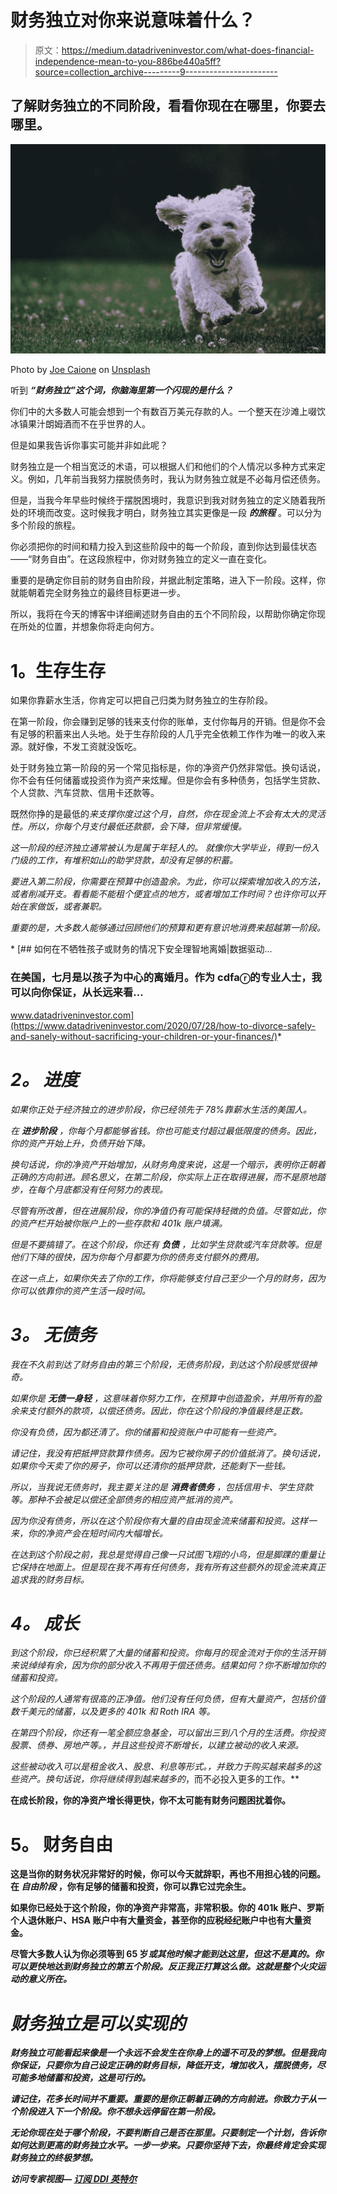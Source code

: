 # 财务独立对你来说意味着什么？

> 原文：<https://medium.datadriveninvestor.com/what-does-financial-independence-mean-to-you-886be440a5ff?source=collection_archive---------9----------------------->

## 了解财务独立的不同阶段，看看你现在在哪里，你要去哪里。

![](img/764cfb17232ae299cfb79d382bb1011d.png)

Photo by [Joe Caione](https://unsplash.com/@joeyc?utm_source=medium&utm_medium=referral) on [Unsplash](https://unsplash.com?utm_source=medium&utm_medium=referral)

听到 ***“财务独立”这个词，你脑海里第一个闪现的是什么？***

你们中的大多数人可能会想到一个有数百万美元存款的人。一个整天在沙滩上啜饮冰镇果汁朗姆酒而不在乎世界的人。

但是如果我告诉你事实可能并非如此呢？

财务独立是一个相当宽泛的术语，可以根据人们和他们的个人情况以多种方式来定义。例如，几年前当我努力摆脱债务时，我认为财务独立就是不必每月偿还债务。

但是，当我今年早些时候终于摆脱困境时，我意识到我对财务独立的定义随着我所处的环境而改变。这时候我才明白，财务独立其实更像是一段 ***的旅程*** 。可以分为多个阶段的旅程。

你必须把你的时间和精力投入到这些阶段中的每一个阶段，直到你达到最佳状态——“财务自由”。在这段旅程中，你对财务独立的定义一直在变化。

重要的是确定你目前的财务自由阶段，并据此制定策略，进入下一阶段。这样，你就能朝着完全财务独立的最终目标更进一步。

所以，我将在今天的博客中详细阐述财务自由的五个不同阶段，以帮助你确定你现在所处的位置，并想象你将走向何方。

# **1。**生存**生存**

如果你靠薪水生活，你肯定可以把自己归类为财务独立的生存阶段。

在第一阶段，你会赚到足够的钱来支付你的账单，支付你每月的开销。但是你不会有足够的积蓄来出人头地。处于生存阶段的人几乎完全依赖工作作为唯一的收入来源。就好像，不发工资就没饭吃。

处于财务独立第一阶段的另一个常见指标是，你的净资产仍然非常低。换句话说，你不会有任何储蓄或投资作为资产来炫耀。但是你会有多种债务，包括学生贷款、个人贷款、汽车贷款、信用卡还款等。

既然你挣的是最低的*来支撑你度过这个月，自然，你在现金流上不会有太大的灵活性。所以，你每个月支付最低还款额，会下降，但非常缓慢。*

*这一阶段的经济独立通常被认为是属于年轻人的。 就像你大学毕业，得到一份入门级的工作，有堆积如山的助学贷款，却没有足够的积蓄。*

*要进入第二阶段，你需要在预算中创造盈余。为此，你可以探索增加收入的方法，或者削减开支。看看能不能租个便宜点的地方，或者增加工作时间？也许你可以开始在家做饭，或者兼职。*

*重要的是，大多数人能够通过回顾他们的预算和更有意识地消费来超越第一阶段。*

*[](https://www.datadriveninvestor.com/2020/07/28/how-to-divorce-safely-and-sanely-without-sacrificing-your-children-or-your-finances/) [## 如何在不牺牲孩子或财务的情况下安全理智地离婚|数据驱动…

### 在美国，七月是以孩子为中心的离婚月。作为 cdfaⓡ的专业人士，我可以向你保证，从长远来看…

www.datadriveninvestor.com](https://www.datadriveninvestor.com/2020/07/28/how-to-divorce-safely-and-sanely-without-sacrificing-your-children-or-your-finances/)* 

# ***2。** **进度***

*如果你正处于经济独立的进步阶段，你已经领先于 78%靠薪水生活的美国人。*

*在 ***进步阶段*** ，你每个月都能够省钱。你也可能支付超过最低限度的债务。因此，你的资产开始上升，负债开始下降。*

*换句话说，你的净资产开始增加，从财务角度来说，这是一个暗示，表明你正朝着正确的方向前进。顾名思义，在第二阶段，你实际上正在取得进展，而不是原地踏步，在每个月底都没有任何努力的表现。*

*尽管有所改善，但在进展阶段，你的净值仍有可能保持轻微的负值。尽管如此，你的资产栏开始被你账户上的一些存款和 401k 账户填满。*

*但是不要搞错了。在这个阶段，你还有 ***负债*** ，比如学生贷款或汽车贷款等。但是他们下降的很快，因为你每个月都要为你的债务支付额外的费用。*

*在这一点上，如果你失去了你的工作，你将能够支付自己至少一个月的财务，因为你可以依靠你的资产生活一段时间。*

# ***3。** **无债务***

*我在不久前到达了财务自由的第三个阶段，无债务阶段，到达这个阶段感觉很神奇。*

*如果你是 ***无债一身轻*** ，这意味着你努力工作，在预算中创造盈余，并用所有的盈余来支付额外的款项，以偿还债务。因此，你在这个阶段的净值最终是正数。*

*你没有负债，因为都还清了。你的储蓄和投资账户中可能有一些资产。*

*请记住，我没有把抵押贷款算作债务。因为它被你房子的价值抵消了。换句话说，如果你今天卖了你的房子，你可以还清你的抵押贷款，还能剩下一些钱。*

*所以，当我说无债务时，我主要关注的是 ***消费者债务*** ，包括信用卡、学生贷款等。那种不会被足以偿还全部债务的相应资产抵消的资产。*

*因为你没有债务，所以在这个阶段你有大量的自由现金流来储蓄和投资。这样一来，你的净资产会在短时间内大幅增长。*

*在达到这个阶段之前，我总是觉得自己像一只试图飞翔的小鸟，但是脚踝的重量让它保持在地面上。但是现在我不再有任何债务，我有所有这些额外的现金流来真正追求我的财务目标。*

# ***4。** **成长***

*到这个阶段，你已经积累了大量的储蓄和投资。你每月的现金流对于你的生活开销来说绰绰有余，因为你的部分收入不再用于偿还债务。结果如何？你不断增加你的储蓄和投资。*

*这个阶段的人通常有很高的正净值。他们没有任何负债，但有大量资产，包括价值数千美元的储蓄，以及更多的 401k 和 Roth IRA 等。*

*在第四个阶段，你还有一笔全额应急基金，可以留出三到八个月的生活费。你投资股票、债券、房地产等。，并且这些投资不断增长，以建立被动的收入来源。*

*这些被动收入可以是租金收入、股息、利息等形式。，并致力于购买越来越多的这些资产。换句话说，你将继续得到越来越多的*，而不必投入更多的工作。**

**在成长阶段，你的净资产增长得更快，你不太可能有财务问题困扰着你。**

# ****5。** **财务自由****

**这是当你的财务状况非常好的时候，你可以今天就辞职，再也不用担心钱的问题。在 ***自由阶段*** ，你有足够的储蓄和投资，你可以靠它过完余生。**

**如果你已经处于这个阶段，你的净资产非常高，非常积极。你的 401k 账户、罗斯个人退休账户、HSA 账户中有大量资金，甚至你的应税经纪账户中也有大量资金。**

**尽管大多数人认为你必须等到 65 岁*或其他时候才能到达这里，但这不是真的。你可以更快地达到财务独立的第五个阶段。反正我正打算这么做。这就是整个火灾运动的意义所在。***

# ***财务独立是可以实现的***

***财务独立可能看起来像是一个永远不会发生在你身上的遥不可及的梦想。但是我向你保证，只要你为自己设定正确的财务目标，降低开支，增加收入，摆脱债务，尽可能多地储蓄和投资，这是可行的。***

***请记住，花多长时间并不重要。重要的是你正朝着正确的方向前进。你致力于从一个阶段进入下一个阶段。你不想永远停留在第一阶段。***

***无论你现在处于哪个阶段，不要判断自己是否在那里。只要制定一个计划，告诉你如何达到更高的财务独立水平。一步一步来。只要你坚持下去，你最终肯定会实现财务独立的终极梦想。***

*****访问专家视图—** [**订阅 DDI 英特尔**](https://datadriveninvestor.com/ddi-intel)***
